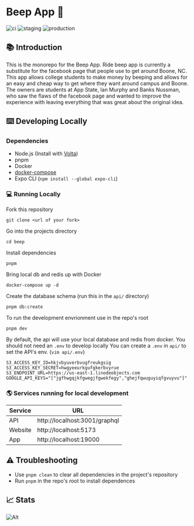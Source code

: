 # Beep App 🚖

![ci](https://github.com/bnussman/beep/actions/workflows/ci.yml/badge.svg)
![staging](https://github.com/bnussman/beep/actions/workflows/staging.yml/badge.svg)
![production](https://github.com/bnussman/beep/actions/workflows/production.yml/badge.svg?branch=production)


## 📚 Introduction

This is the monorepo for the Beep App. Ride beep app is currently a substitute for the facebook page that people use to get around Boone, NC. This app allows college students to make money by beeping and allows for an easy and cheap way to get where they want around campus and Boone. The owners are students at App State, Ian Murphy and Banks Nussman, who saw the flaws of the facebook page and wanted to improve the experience with leaving everything that was great about the original idea.

## ⌨️ Developing Locally

### Dependencies

- Node.js (Install with [Volta](https://volta.sh/))
- pnpm
- Docker
- [docker-compose](https://docs.docker.com/compose/install/#install-compose)
- Expo CLI (`npm install --global expo-cli`)

### 💻 Running Locally

Fork this repository
```
git clone <url of your fork>
```

Go into the projects directory
```
cd beep
```

Install dependencies
```
pnpm
```

Bring local db and redis up with Docker
```
docker-compose up -d
```

Create the database schema (run this in the `api/` directory)
```
pnpm db:create
```

To run the development envrionment use in the repo's root
```
pnpm dev
```

By default, the api will use your local database and redis from docker. You should not need an `.env` to develop locally
You can create a `.env` in `api/` to set the API's env. (`vim api/.env`)

```env
S3_ACCESS_KEY_ID=hkjvbyuverbvugfreukgsig
S3_ACCESS_KEY_SECRET=hwgyeeurkgufgkerbvyrue
S3_ENDPOINT_URL=https://us-east-1.linodeobjects.com
GOOGLE_API_KEYS="["jgfhwgqjkfgwegjfgwekfegy","ghejfqwuguyiqfgvuyvu"]"
```

### 🌎 Services running for local development
| Service    | URL                           |
|------------|-------------------------------|
| API        | http://localhost:3001/graphql |
| Website    | http://localhost:5173         |
| App        | http://localhost:19000        |

## ⚠️ Troubleshooting

- Use `pnpm clean` to clear all dependencies in the project's repository
- Run `pnpm` in the repo's root to install dependences

## 📈 Stats
![Alt](https://repobeats.axiom.co/api/embed/1b46a8057ec1f00f48ce7a9fbe9353c7cbe4ff83.svg "Repobeats analytics image")
